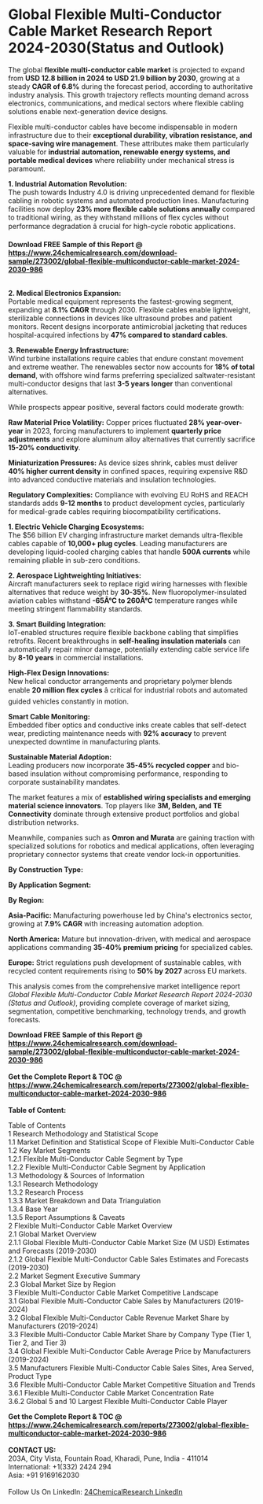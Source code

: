<h1>Global Flexible Multi-Conductor Cable Market Research Report 2024-2030(Status and Outlook)</h1><p>The global <strong>flexible multi-conductor cable market</strong> is projected to expand from <strong>USD 12.8 billion in 2024 to USD 21.9 billion by 2030</strong>, growing at a steady <strong>CAGR of 6.8%</strong> during the forecast period, according to authoritative industry analysis. This growth trajectory reflects mounting demand across electronics, communications, and medical sectors where flexible cabling solutions enable next-generation device designs.</p><p>Flexible multi-conductor cables have become indispensable in modern infrastructure due to their <strong>exceptional durability, vibration resistance, and space-saving wire management</strong>. These attributes make them particularly valuable for <strong>industrial automation, renewable energy systems, and portable medical devices</strong> where reliability under mechanical stress is paramount.</p><p><strong>1. Industrial Automation Revolution:</strong><br>
The push towards Industry 4.0 is driving unprecedented demand for flexible cabling in robotic systems and automated production lines. Manufacturing facilities now deploy <strong>23% more flexible cable solutions annually</strong> compared to traditional wiring, as they withstand millions of flex cycles without performance degradation â crucial for high-cycle robotic applications.</p><div><b>Download FREE Sample of this Report @ 
            <a href="https://www.24chemicalresearch.com/download-sample/273002/global-flexible-multiconductor-cable-market-2024-2030-986">
            https://www.24chemicalresearch.com/download-sample/273002/global-flexible-multiconductor-cable-market-2024-2030-986</a></b></div><br><p><strong>2. Medical Electronics Expansion:</strong><br>
Portable medical equipment represents the fastest-growing segment, expanding at <strong>8.1% CAGR</strong> through 2030. Flexible cables enable lightweight, sterilizable connections in devices like ultrasound probes and patient monitors. Recent designs incorporate antimicrobial jacketing that reduces hospital-acquired infections by <strong>47% compared to standard cables</strong>.</p><p><strong>3. Renewable Energy Infrastructure:</strong><br>
Wind turbine installations require cables that endure constant movement and extreme weather. The renewables sector now accounts for <strong>18% of total demand</strong>, with offshore wind farms preferring specialized saltwater-resistant multi-conductor designs that last <strong>3-5 years longer</strong> than conventional alternatives.</p><p>While prospects appear positive, several factors could moderate growth:</p><p><strong>Raw Material Price Volatility:</strong> Copper prices fluctuated <strong>28% year-over-year</strong> in 2023, forcing manufacturers to implement <strong>quarterly price adjustments</strong> and explore aluminum alloy alternatives that currently sacrifice <strong>15-20% conductivity</strong>.</p><p><strong>Miniaturization Pressures:</strong> As device sizes shrink, cables must deliver <strong>40% higher current density</strong> in confined spaces, requiring expensive R&amp;D into advanced conductive materials and insulation technologies.</p><p><strong>Regulatory Complexities:</strong> Compliance with evolving EU RoHS and REACH standards adds <strong>9-12 months</strong> to product development cycles, particularly for medical-grade cables requiring biocompatibility certifications.</p><p><strong>1. Electric Vehicle Charging Ecosystems:</strong><br>
The $56 billion EV charging infrastructure market demands ultra-flexible cables capable of <strong>10,000+ plug cycles</strong>. Leading manufacturers are developing liquid-cooled charging cables that handle <strong>500A currents</strong> while remaining pliable in sub-zero conditions.</p><p><strong>2. Aerospace Lightweighting Initiatives:</strong><br>
Aircraft manufacturers seek to replace rigid wiring harnesses with flexible alternatives that reduce weight by <strong>30-35%</strong>. New fluoropolymer-insulated aviation cables withstand <strong>-65Â°C to 260Â°C</strong> temperature ranges while meeting stringent flammability standards.</p><p><strong>3. Smart Building Integration:</strong><br>
IoT-enabled structures require flexible backbone cabling that simplifies retrofits. Recent breakthroughs in <strong>self-healing insulation materials</strong> can automatically repair minor damage, potentially extending cable service life by <strong>8-10 years</strong> in commercial installations.</p><p><strong>High-Flex Design Innovations:</strong><br>
	New helical conductor arrangements and proprietary polymer blends enable <strong>20 million flex cycles</strong> â critical for industrial robots and automated guided vehicles constantly in motion.</p><p><strong>Smart Cable Monitoring:</strong><br>
	Embedded fiber optics and conductive inks create cables that self-detect wear, predicting maintenance needs with <strong>92% accuracy</strong> to prevent unexpected downtime in manufacturing plants.</p><p><strong>Sustainable Material Adoption:</strong><br>
	Leading producers now incorporate <strong>35-45% recycled copper</strong> and bio-based insulation without compromising performance, responding to corporate sustainability mandates.</p><p>The market features a mix of <strong>established wiring specialists and emerging material science innovators</strong>. Top players like <strong>3M, Belden, and TE Connectivity</strong> dominate through extensive product portfolios and global distribution networks.</p><p>Meanwhile, companies such as <strong>Omron and Murata</strong> are gaining traction with specialized solutions for robotics and medical applications, often leveraging proprietary connector systems that create vendor lock-in opportunities.</p><p><strong>By Construction Type:</strong></p><p><strong>By Application Segment:</strong></p><p><strong>By Region:</strong></p><p><strong>Asia-Pacific:</strong> Manufacturing powerhouse led by China's electronics sector, growing at <strong>7.9% CAGR</strong> with increasing automation adoption.</p><p><strong>North America:</strong> Mature but innovation-driven, with medical and aerospace applications commanding <strong>35-40% premium pricing</strong> for specialized cables.</p><p><strong>Europe:</strong> Strict regulations push development of sustainable cables, with recycled content requirements rising to <strong>50% by 2027</strong> across EU markets.</p><p>This analysis comes from the comprehensive market intelligence report <em>Global Flexible Multi-Conductor Cable Market Research Report 2024-2030 (Status and Outlook)</em>, providing complete coverage of market sizing, segmentation, competitive benchmarking, technology trends, and growth forecasts.</p><div><b>Download FREE Sample of this Report @ 
            <a href="https://www.24chemicalresearch.com/download-sample/273002/global-flexible-multiconductor-cable-market-2024-2030-986">
            https://www.24chemicalresearch.com/download-sample/273002/global-flexible-multiconductor-cable-market-2024-2030-986</a></b></div><br><div><b>Get the Complete Report & TOC @ 
            <a href="https://www.24chemicalresearch.com/reports/273002/global-flexible-multiconductor-cable-market-2024-2030-986">
            https://www.24chemicalresearch.com/reports/273002/global-flexible-multiconductor-cable-market-2024-2030-986</a></b></div><br>
            <b>Table of Content:</b><p>Table of Contents<br />
1 Research Methodology and Statistical Scope<br />
1.1 Market Definition and Statistical Scope of Flexible Multi-Conductor Cable<br />
1.2 Key Market Segments<br />
1.2.1 Flexible Multi-Conductor Cable Segment by Type<br />
1.2.2 Flexible Multi-Conductor Cable Segment by Application<br />
1.3 Methodology & Sources of Information<br />
1.3.1 Research Methodology<br />
1.3.2 Research Process<br />
1.3.3 Market Breakdown and Data Triangulation<br />
1.3.4 Base Year<br />
1.3.5 Report Assumptions & Caveats<br />
2 Flexible Multi-Conductor Cable Market Overview<br />
2.1 Global Market Overview<br />
2.1.1 Global Flexible Multi-Conductor Cable Market Size (M USD) Estimates and Forecasts (2019-2030)<br />
2.1.2 Global Flexible Multi-Conductor Cable Sales Estimates and Forecasts (2019-2030)<br />
2.2 Market Segment Executive Summary<br />
2.3 Global Market Size by Region<br />
3 Flexible Multi-Conductor Cable Market Competitive Landscape<br />
3.1 Global Flexible Multi-Conductor Cable Sales by Manufacturers (2019-2024)<br />
3.2 Global Flexible Multi-Conductor Cable Revenue Market Share by Manufacturers (2019-2024)<br />
3.3 Flexible Multi-Conductor Cable Market Share by Company Type (Tier 1, Tier 2, and Tier 3)<br />
3.4 Global Flexible Multi-Conductor Cable Average Price by Manufacturers (2019-2024)<br />
3.5 Manufacturers Flexible Multi-Conductor Cable Sales Sites, Area Served, Product Type<br />
3.6 Flexible Multi-Conductor Cable Market Competitive Situation and Trends<br />
3.6.1 Flexible Multi-Conductor Cable Market Concentration Rate<br />
3.6.2 Global 5 and 10 Largest Flexible Multi-Conductor Cable Player</p><div><b>Get the Complete Report & TOC @ 
            <a href="https://www.24chemicalresearch.com/reports/273002/global-flexible-multiconductor-cable-market-2024-2030-986">
            https://www.24chemicalresearch.com/reports/273002/global-flexible-multiconductor-cable-market-2024-2030-986</a></b></div><br><b>CONTACT US:</b><br>
            203A, City Vista, Fountain Road, Kharadi, Pune, India - 411014<br>
            International: +1(332) 2424 294<br>
            Asia: +91 9169162030 <br><br>
            Follow Us On LinkedIn: <a href="https://www.linkedin.com/company/24chemicalresearch/">24ChemicalResearch LinkedIn</a>